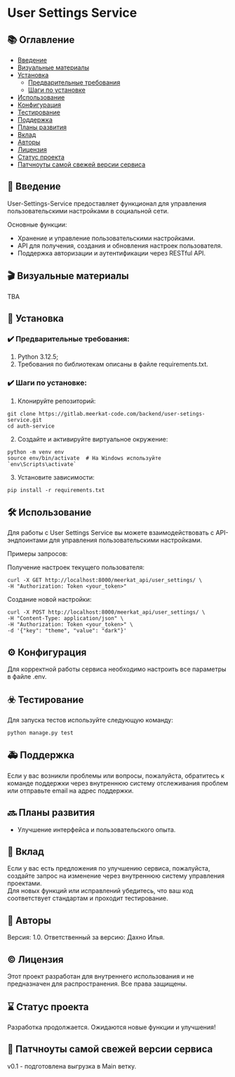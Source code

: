 # User Settings Service

## 📚 Оглавление
- [Введение](#введение)
- [Визуальные материалы](#визуальные_материалы)
- [Установка](#установка)
    - [Предварительные требования](#предварительные_требования)
    - [Шаги по установке](#шаги_по_установке)
- [Использование](#использование)
- [Конфигурация](#конфигурация)
- [Тестирование](#тестирование)
- [Поддержка](#поддержка)
- [Планы развития](#планы_развития)
- [Вклад](#вклад)
- [Авторы](#авторы)
- [Лицензия](#лицензия)
- [Статус проекта](#статус_проекта)
- [Патчноуты самой свежей версии сервиса](#патчноуты_самой_свежей_версии_сервиса)

## 🚀 Введение
User-Settings-Service предоставляет функционал для управления пользовательскими настройками в социальной сети. 

Основные функции:

- Хранение и управление пользовательскими настройками.
- API для получения, создания и обновления настроек пользователя.
- Поддержка авторизации и аутентификации через RESTful API.

## 🎬 Визуальные материалы
TBA

## 💾 Установка
### ✔️ Предварительные требования:
1. Python 3.12.5;
2. Требования по библиотекам описаны в файле requirements.txt.

### ✔️ Шаги по установке:
1. Клонируйте репозиторий:

```
git clone https://gitlab.meerkat-code.com/backend/user-setings-service.git
cd auth-service
```

2. Создайте и активируйте виртуальное окружение:

```
python -m venv env
source env/bin/activate  # На Windows используйте `env\Scripts\activate`
```

3. Установите зависимости:

```
pip install -r requirements.txt
```

## 🛠️ Использование
Для работы с User Settings Service вы можете взаимодействовать с API-эндпоинтами для управления пользовательскими настройками.

Примеры запросов:

Получение настроек текущего пользователя:

```
curl -X GET http://localhost:8000/meerkat_api/user_settings/ \
-H "Authorization: Token <your_token>"
```

Создание новой настройки:

```
curl -X POST http://localhost:8000/meerkat_api/user_settings/ \
-H "Content-Type: application/json" \
-H "Authorization: Token <your_token>" \
-d '{"key": "theme", "value": "dark"}'
```

## ⚙️ Конфигурация
Для корректной работы сервиса необходимо настроить все параметры в файле .env.

## ☣️ Тестирование
Для запуска тестов используйте следующую команду:

```
python manage.py test
```

## 🚑 Поддержка
Если у вас возникли проблемы или вопросы, пожалуйста, обратитесь к команде поддержки через внутреннюю систему отслеживания проблем или отправьте email на адрес поддержки.

## 🔜 Планы развития
- Улучшение интерфейса и пользовательского опыта.

## 🤝 Вклад
Если у вас есть предложения по улучшению сервиса, пожалуйста, создайте запрос на изменение через внутреннюю систему управления проектами.  
Для новых функций или исправлений убедитесь, что ваш код соответствует стандартам и проходит тестирование.

## 👋 Авторы
Версия: 1.0.
Ответственный за версию: Дахно Илья.

## ©️ Лицензия
Этот проект разработан для внутреннего использования и не предназначен для распространения. Все права защищены.

## ⌛ Статус проекта
Разработка продолжается. Ожидаются новые функции и улучшения!

## 📢 Патчноуты самой свежей версии сервиса
v0.1 - подготовлена выгрузка в Main ветку.
